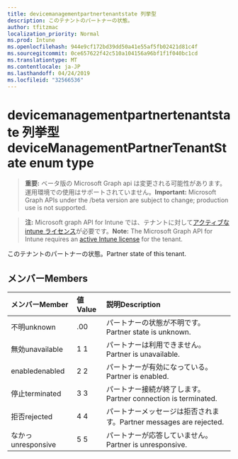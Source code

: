 ```yaml
---
title: devicemanagementpartnertenantstate 列挙型
description: このテナントのパートナーの状態。
author: tfitzmac
localization_priority: Normal
ms.prod: Intune
ms.openlocfilehash: 944e9cf172bd39dd50a41e55af5fb02421d81c4f
ms.sourcegitcommit: 0ce657622f42c510a104156a96bf1f1f040bc1cd
ms.translationtype: MT
ms.contentlocale: ja-JP
ms.lasthandoff: 04/24/2019
ms.locfileid: "32566536"
---
```

# <a name="devicemanagementpartnertenantstate-enum-type"></a><span data-ttu-id="b264c-103">devicemanagementpartnertenantstate 列挙型</span><span class="sxs-lookup"><span data-stu-id="b264c-103">deviceManagementPartnerTenantState enum type</span></span>

> <span data-ttu-id="b264c-104">**重要:** ベータ版の Microsoft Graph api は変更される可能性があります。運用環境での使用はサポートされていません。</span><span class="sxs-lookup"><span data-stu-id="b264c-104">**Important:** Microsoft Graph APIs under the /beta version are subject to change; production use is not supported.</span></span>

> <span data-ttu-id="b264c-105">**注:** Microsoft graph API for Intune では、テナントに対して[アクティブな intune ライセンス](https://go.microsoft.com/fwlink/?linkid=839381)が必要です。</span><span class="sxs-lookup"><span data-stu-id="b264c-105">**Note:** The Microsoft Graph API for Intune requires an [active Intune license](https://go.microsoft.com/fwlink/?linkid=839381) for the tenant.</span></span>

<span data-ttu-id="b264c-106">このテナントのパートナーの状態。</span><span class="sxs-lookup"><span data-stu-id="b264c-106">Partner state of this tenant.</span></span>

## <a name="members"></a><span data-ttu-id="b264c-107">メンバー</span><span class="sxs-lookup"><span data-stu-id="b264c-107">Members</span></span>
|<span data-ttu-id="b264c-108">メンバー</span><span class="sxs-lookup"><span data-stu-id="b264c-108">Member</span></span>|<span data-ttu-id="b264c-109">値</span><span class="sxs-lookup"><span data-stu-id="b264c-109">Value</span></span>|<span data-ttu-id="b264c-110">説明</span><span class="sxs-lookup"><span data-stu-id="b264c-110">Description</span></span>|
|:---|:---|:---|
|<span data-ttu-id="b264c-111">不明</span><span class="sxs-lookup"><span data-stu-id="b264c-111">unknown</span></span>|<span data-ttu-id="b264c-112">.0</span><span class="sxs-lookup"><span data-stu-id="b264c-112">0</span></span>|<span data-ttu-id="b264c-113">パートナーの状態が不明です。</span><span class="sxs-lookup"><span data-stu-id="b264c-113">Partner state is unknown.</span></span>|
|<span data-ttu-id="b264c-114">無効</span><span class="sxs-lookup"><span data-stu-id="b264c-114">unavailable</span></span>|<span data-ttu-id="b264c-115">1 </span><span class="sxs-lookup"><span data-stu-id="b264c-115">1</span></span>|<span data-ttu-id="b264c-116">パートナーは利用できません。</span><span class="sxs-lookup"><span data-stu-id="b264c-116">Partner is unavailable.</span></span>|
|<span data-ttu-id="b264c-117">enabled</span><span class="sxs-lookup"><span data-stu-id="b264c-117">enabled</span></span>|<span data-ttu-id="b264c-118">2 </span><span class="sxs-lookup"><span data-stu-id="b264c-118">2</span></span>|<span data-ttu-id="b264c-119">パートナーが有効になっている。</span><span class="sxs-lookup"><span data-stu-id="b264c-119">Partner is enabled.</span></span>|
|<span data-ttu-id="b264c-120">停止</span><span class="sxs-lookup"><span data-stu-id="b264c-120">terminated</span></span>|<span data-ttu-id="b264c-121">3 </span><span class="sxs-lookup"><span data-stu-id="b264c-121">3</span></span>|<span data-ttu-id="b264c-122">パートナー接続が終了します。</span><span class="sxs-lookup"><span data-stu-id="b264c-122">Partner connection is terminated.</span></span>|
|<span data-ttu-id="b264c-123">拒否</span><span class="sxs-lookup"><span data-stu-id="b264c-123">rejected</span></span>|<span data-ttu-id="b264c-124">4 </span><span class="sxs-lookup"><span data-stu-id="b264c-124">4</span></span>|<span data-ttu-id="b264c-125">パートナーメッセージは拒否されます。</span><span class="sxs-lookup"><span data-stu-id="b264c-125">Partner messages are rejected.</span></span>|
|<span data-ttu-id="b264c-126">なかっ</span><span class="sxs-lookup"><span data-stu-id="b264c-126">unresponsive</span></span>|<span data-ttu-id="b264c-127">5 </span><span class="sxs-lookup"><span data-stu-id="b264c-127">5</span></span>|<span data-ttu-id="b264c-128">パートナーが応答していません。</span><span class="sxs-lookup"><span data-stu-id="b264c-128">Partner is unresponsive.</span></span>|





